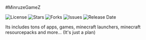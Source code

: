 #MinruzeGameZ

![License](https://img.shields.io/github/license/GameVPR/MinruzeGameZ)
![Stars](https://img.shields.io/github/stars/GameVPR/MinruzeGameZ)
![Forks](https://img.shields.io/github/forks/GameVPR/MinruzeGameZ)
![Issues](https://img.shields.io/github/issues/GameVPR/MinruzeGameZ)
![Release Date](https://img.shields.io/badge/Release%20Date-2023%20or%20Later-orange)

Its includes tons of apps, games, minecraft launchers, minecraft resourcepacks and more... (It's just a plan)
